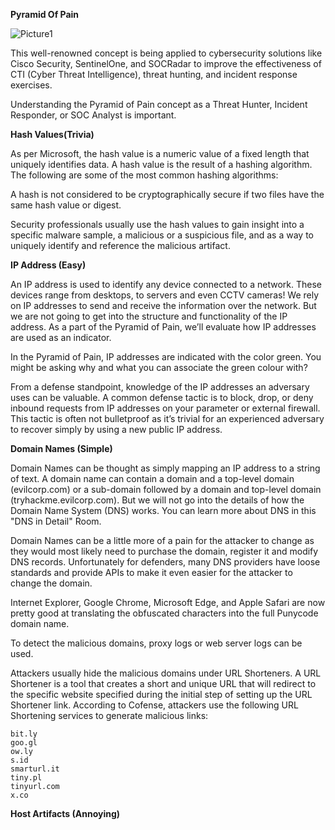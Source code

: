 **Pyramid Of Pain**

![Picture1](https://github.com/HM-25/Cyber-Defence-Frameworks/assets/137265365/cfcc286b-c7d0-41dc-9500-4e0138b44e69)

This well-renowned concept is being applied to cybersecurity solutions
like Cisco Security, SentinelOne, and SOCRadar to improve the effectiveness
of CTI (Cyber Threat Intelligence), threat hunting, and incident response exercises.

Understanding the Pyramid of Pain concept as a Threat Hunter, Incident Responder,
or SOC Analyst is important.

**Hash Values(Trivia)**

As per Microsoft, the hash value is a numeric value of a fixed length that uniquely identifies data. A hash value is the result of a hashing algorithm. The following are some of the most common hashing algorithms: 

A hash is not considered to be cryptographically secure if two files have the same hash value or digest.

Security professionals usually use the hash values to gain insight into a specific malware sample, a malicious or a suspicious file, and as a way to uniquely identify and reference the malicious artifact. 

**IP Address (Easy)**

An IP address is used to identify any device connected to a network. These devices range from desktops, to servers and even CCTV cameras! We rely on IP addresses to send and receive the information over the network. But we are not going to get into the structure and functionality of the IP address. As a part of the Pyramid of Pain, we’ll evaluate how IP addresses are used as an indicator.

In the Pyramid of Pain, IP addresses are indicated with the color green. You might be asking why and what you can associate the green colour with?

From a defense standpoint, knowledge of the IP addresses an adversary uses can be valuable. A common defense tactic is to block, drop, or deny inbound requests from IP addresses on your parameter or external firewall. This tactic is often not bulletproof as it’s trivial for an experienced adversary to recover simply by using a new public IP address.

**Domain Names (Simple)**

Domain Names can be thought as simply mapping an IP address to a string of text. A domain name can contain a domain and a top-level domain (evilcorp.com) or a sub-domain followed by a domain and top-level domain (tryhackme.evilcorp.com). But we will not go into the details of how the Domain Name System (DNS) works. You can learn more about DNS in this "DNS in Detail" Room. 

Domain Names can be a little more of a pain for the attacker to change as they would most likely need to purchase the domain, register it and modify DNS records. Unfortunately for defenders, many DNS providers have loose standards and provide APIs to make it even easier for the attacker to change the domain.

Internet Explorer, Google Chrome, Microsoft Edge, and Apple Safari are now pretty good at translating the obfuscated characters into the full Punycode domain name.

To detect the malicious domains, proxy logs or web server logs can be used.

Attackers usually hide the malicious domains under URL Shorteners. A URL Shortener is a tool that creates a short and unique URL that will redirect to the specific website specified during the initial step of setting up the URL Shortener link. According to Cofense, attackers use the following URL Shortening services to generate malicious links: 

    bit.ly
    goo.gl
    ow.ly
    s.id
    smarturl.it
    tiny.pl
    tinyurl.com
    x.co

**Host Artifacts (Annoying)**

